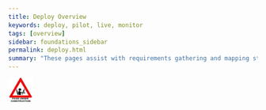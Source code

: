 ```yaml
---
title: Deploy Overview
keywords: deploy, pilot, live, monitor
tags: [overview]
sidebar: foundations_sidebar
permalink: deploy.html
summary: "These pages assist with requirements gathering and mapping stages of a FHIR ITK Messaging Solution development process."
---
```


<img src="images/under_construction.jpg" style="width:10%;max-width: 10%;">


